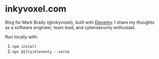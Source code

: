 # inkyvoxel.com

Blog for Mark Brady (@inkyvoxel), built with [Eleventy](https://www.11ty.dev/). I share my thoughts as a software engineer, team lead, and cybersecurity enthusiast.

Run locally with:

1. `npm install`
2. `npx @11ty/eleventy --serve`
